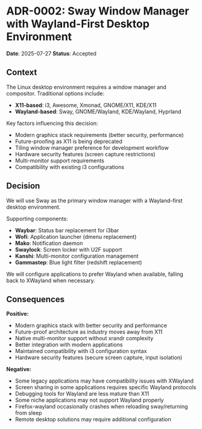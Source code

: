 # ADR-0002: Sway Window Manager with Wayland-First Desktop Environment

**Date**: 2025-07-27
**Status**: Accepted

## Context

The Linux desktop environment requires a window manager and
compositor. Traditional options include:
- **X11-based**: i3, Awesome, Xmonad, GNOME/X11, KDE/X11
- **Wayland-based**: Sway, GNOME/Wayland, KDE/Wayland, Hyprland

Key factors influencing this decision:
- Modern graphics stack requirements (better security, performance)
- Future-proofing as X11 is being deprecated
- Tiling window manager preference for development workflow
- Hardware security features (screen capture restrictions)
- Multi-monitor support requirements
- Compatibility with existing i3 configurations

## Decision

We will use Sway as the primary window manager with a Wayland-first desktop
environment.

Supporting components:
- **Waybar**: Status bar replacement for i3bar
- **Wofi**: Application launcher (dmenu replacement)
- **Mako**: Notification daemon
- **Swaylock**: Screen locker with U2F support
- **Kanshi**: Multi-monitor configuration management
- **Gammastep**: Blue light filter (redshift replacement)

We will configure applications to prefer Wayland when available, falling back to
XWayland when necessary.

## Consequences

**Positive:**
- Modern graphics stack with better security and performance
- Future-proof architecture as industry moves away from X11
- Native multi-monitor support without xrandr complexity
- Better integration with modern applications
- Maintained compatibility with i3 configuration syntax
- Hardware security features (secure screen capture, input isolation)

**Negative:**
- Some legacy applications may have compatibility issues with XWayland
- Screen sharing in some applications requires specific Wayland protocols
- Debugging tools for Wayland are less mature than X11
- Some niche applications may not support Wayland properly
- Firefox-wayland occasionally crashes when reloading sway/returning from sleep
- Remote desktop solutions may require additional configuration
